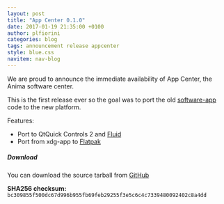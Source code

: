 ```yaml
---
layout: post
title: "App Center 0.1.0"
date: 2017-01-19 21:35:00 +0100
author: plfiorini
categories: blog
tags: announcement release appcenter
style: blue.css
navitem: nav-blog
---
```


We are proud to announce the immediate availability of App Center,
the Anima software center.

This is the first release ever so the goal was to port the old [software-app][software-app]
code to the new platform.

Features:

* Port to QtQuick Controls 2 and [Fluid][fluid]
* Port from xdg-app to [Flatpak][flatpak]

##### Download

You can download the source tarball from [GitHub][tarball]

**SHA256 checksum:** `bc309855f500dc67d996b955fb69feb29255f3e5c6c4c7339480092402c8a4dd`


[software-app]: https://github.com/papyros/software-app
[fluid]: https://github.com/lirios/fluid
[flatpak]: https://github.com/flatpak/flatpak
[tarball]: https://github.com/lirios/appcenter/releases/download/v0.1.0/liri-appcenter-0.1.0.tar.xz
